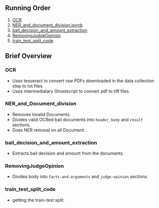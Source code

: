 ## Running Order
1. [OCR](./ocr.py)
2. [NER_and_document_division.ipynb](./NER_and_Document_division.ipynb)
3. [bail_decision_and_amount_extraction](./bail_decision_and_amount_extraction.ipynb)
4. [RemovingJudgeOpinion](./RemovingJudgeOpinion.ipynb)
5. [train_test_split_code](./train_test_split_code.ipynb)

## Brief Overview
### OCR
- Uses tesseract to convert raw PDFs downloaded in the data collection step to txt files. 
- Uses intermediatary Ghostscript to convert pdf to tiff files.
### NER_and_Document_division
- Removes Invalid Documents.
- Divides valid OCRed bail documents into `header`, `body` and `result` sections.
- Does NER removal on all Document.
### bail_decision_and_amount_extraction
- Extracts bail decision and amount from the documents.
### RemovingJudgeOpinion
- Divides body into `facts-and-arguments` and `judge-opinion` sections.
### train_test_split_code
- getting the train-test split.
